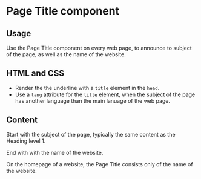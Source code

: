 # Page Title component

## Usage

Use the Page Title component on every web page, to announce to subject of the page, as well as the name of the website.

## HTML and CSS

- Render the the underline with a `title` element in the `head`.
- Use a `lang` attribute for the `title` element, when the subject of the page has another language than the main lanuage of the web page.

## Content

Start with the subject of the page, typically the same content as the Heading level 1.

End with with the name of the website.

On the homepage of a website, the Page Title consists only of the name of the website.
